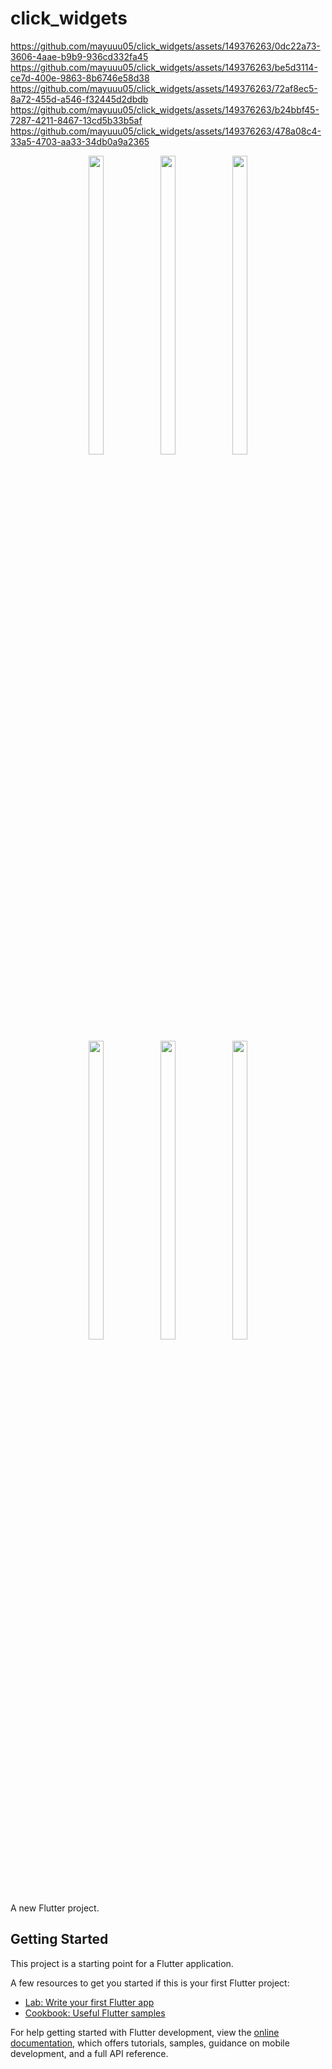 # click_widgets

https://github.com/mayuuu05/click_widgets/assets/149376263/0dc22a73-3606-4aae-b9b9-936cd332fa45
https://github.com/mayuuu05/click_widgets/assets/149376263/be5d3114-ce7d-400e-9863-8b6746e58d38
https://github.com/mayuuu05/click_widgets/assets/149376263/72af8ec5-8a72-455d-a546-f32445d2dbdb
https://github.com/mayuuu05/click_widgets/assets/149376263/b24bbf45-7287-4211-8467-13cd5b33b5af
https://github.com/mayuuu05/click_widgets/assets/149376263/478a08c4-33a5-4703-aa33-34db0a9a2365


<p align="center">
  <img src = "https://github.com/mayuuu05/click_widgets/assets/149376263/5827e3b2-0a20-4ebc-9b9a-96df72c2e6f4" width=22% height=35% >
   <img src = "https://github.com/mayuuu05/click_widgets/assets/149376263/3cd624ae-2144-490c-b7e9-548a9ff48852" width=22% height=35% >
   <img src = "https://github.com/mayuuu05/click_widgets/assets/149376263/d987de56-fe04-43b1-a7ac-6523aa8c3fb1" width=22% height=35% >
  <br>
</br>
 <br>
</br>
   <img src = "https://github.com/mayuuu05/click_widgets/assets/149376263/8dde1e54-f825-4aad-94f8-c964183ec7a6" width=22% height=35% >
    <img src = "https://github.com/mayuuu05/click_widgets/assets/149376263/e32b4191-58a9-4650-8ce0-697f82cf5431" width=22% height=35% >
    <img src = "https://github.com/mayuuu05/click_widgets/assets/149376263/3d6860bf-96a7-420a-89c6-ea19d4c93057" width=22% height=35% >
</p>







A new Flutter project.

## Getting Started

This project is a starting point for a Flutter application.

A few resources to get you started if this is your first Flutter project:

- [Lab: Write your first Flutter app](https://docs.flutter.dev/get-started/codelab)
- [Cookbook: Useful Flutter samples](https://docs.flutter.dev/cookbook)

For help getting started with Flutter development, view the
[online documentation](https://docs.flutter.dev/), which offers tutorials,
samples, guidance on mobile development, and a full API reference.
